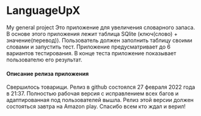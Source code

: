 # LanguageUpX
My general project
Это приложение для увеличения словарного запаса. В основе этого приложения лежит таблица SQlite (ключ(слово) + значение(перевод)). Пользователь должен заполнить таблицу своими словами и запустить тест. Приложение предусматривает до 6 вариантов тестирования. В конце теста приложение показывает пользователю его результат.
#### Описание релиза приложения
Свершилось товарищи. Релиз в github состоялся 27 февраля 2022 года в 21:37. Полностью рабочая версия с исправлением всех багов и адаптированная под пользователей вышла. Релиз этой версии должен состояться завтра на Amazon play. Спасибо всем кто ждал и верил!
